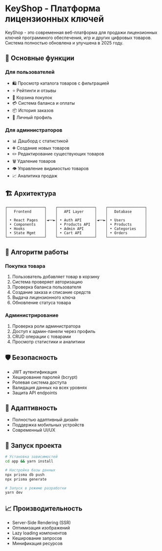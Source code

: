 
# KeyShop - Платформа лицензионных ключей

KeyShop - это современная веб-платформа для продажи лицензионных ключей программного обеспечения, игр и других цифровых товаров. Система полностью обновлена и улучшена в 2025 году.

## 🎯 Основные функции

### Для пользователей
- 🛍️ Просмотр каталога товаров с фильтрацией
- ⭐ Рейтинги и отзывы
- 🛒 Корзина покупок
- 💳 Система баланса и оплаты
- 📦 История заказов
- 👤 Личный профиль

### Для администраторов
- 📊 Дашборд с статистикой
- ➕ Создание новых товаров
- ✏️ Редактирование существующих товаров
- 🗑️ Удаление товаров
- 👁️ Управление видимостью товаров
- 📈 Аналитика продаж

## 🏗️ Архитектура

```
┌─────────────────┐    ┌─────────────────┐    ┌─────────────────┐
│   Frontend      │    │   API Layer     │    │   Database      │
│                 │    │                 │    │                 │
│ • React Pages   │◄──►│ • Auth API      │◄──►│ • Users         │
│ • Components    │    │ • Products API  │    │ • Products      │
│ • Hooks         │    │ • Admin API     │    │ • Categories    │
│ • State Mgmt    │    │ • Cart API      │    │ • Orders        │
└─────────────────┘    └─────────────────┘    └─────────────────┘
```

## 🔄 Алгоритм работы

### Покупка товара
1. Пользователь добавляет товар в корзину
2. Система проверяет авторизацию
3. Проверка баланса пользователя
4. Создание заказа и списание средств
5. Выдача лицензионного ключа
6. Обновление статуса товара

### Администрирование
1. Проверка роли администратора
2. Доступ к админ-панели через профиль
3. CRUD операции с товарами
4. Просмотр статистики и аналитики

## 🛡️ Безопасность

- JWT аутентификация
- Хеширование паролей (bcrypt)
- Ролевая система доступа
- Валидация данных на всех уровнях
- Защита API endpoints

## 📱 Адаптивность

- Полностью адаптивный дизайн
- Поддержка мобильных устройств
- Современный UI/UX

## 🚀 Запуск проекта

```bash
# Установка зависимостей
cd app && yarn install

# Настройка базы данных
npx prisma db push
npx prisma generate

# Запуск в режиме разработки
yarn dev
```

## 📈 Производительность

- Server-Side Rendering (SSR)
- Оптимизация изображений
- Lazy loading компонентов
- Кеширование запросов
- Минификация ресурсов
